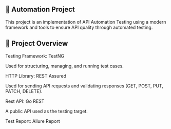 ## 🚀 Automation Project

This project is an implementation of API Automation Testing using a modern framework and tools to ensure API quality through automated testing.

## 📌 Project Overview

Testing Framework: TestNG

Used for structuring, managing, and running test cases.

HTTP Library: REST Assured

Used for sending API requests and validating responses (GET, POST, PUT, PATCH, DELETE).

Rest API: Go REST

A public API used as the testing target.

Test Report: Allure Report
